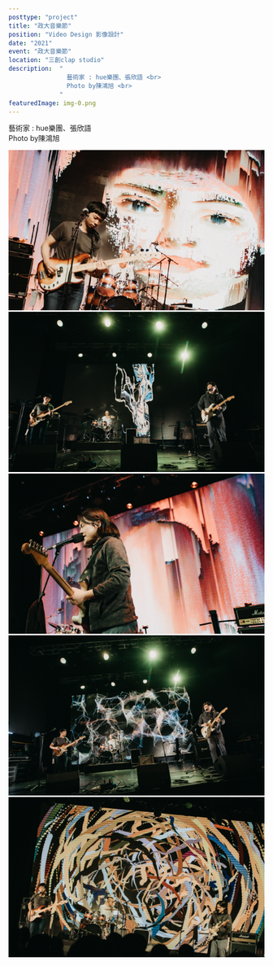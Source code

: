 ```yaml
---
posttype: "project"
title: "政大音樂節"
position: "Video Design 影像設計"
date: "2021"
event: "政大音樂節"
location: "三創clap studio"
description:  "
                藝術家 : hue樂團、張欣語 <br>
                Photo by陳鴻旭 <br>
              "
featuredImage: img-0.png
---
```


藝術家 : hue樂團、張欣語 <br>
Photo by陳鴻旭 <br>

<div class="project_box">
<img class="project_subimg" src="./img-0.png">
</div>
<div class="project_box">
<img class="project_subimg" src="./img-1.png">
</div>
<div class="project_box">
<img class="project_subimg" src="./img-2.png">
</div>
<div class="project_box">
<img class="project_subimg" src="./img-3.png">
</div>
<div class="project_box">
<img class="project_subimg" src="./img-4.png">
</div>
<div class="project_box"></div>
